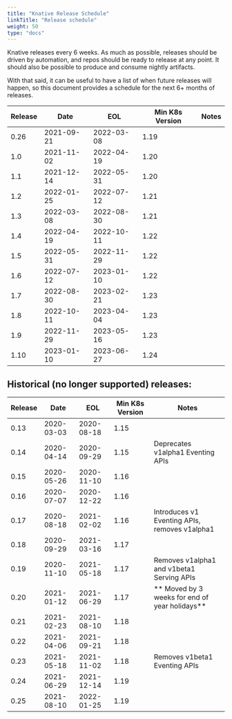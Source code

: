 ```yaml
---
title: "Knative Release Schedule"
linkTitle: "Release schedule"
weight: 50
type: "docs"
---
```


Knative releases every 6 weeks. As much as possible, releases should be driven by automation, and repos should be ready to release at any point. It should also be possible to produce and consume nightly artifacts.

With that said, it can be useful to have a list of when future releases will happen, so this document provides a schedule for the next 6+ months of releases.

| Release | Date       | EOL        | Min K8s Version | Notes                         |
| ------- | ---------- | ---------- | --------------- | ----------------------------- |
| 0.26    | 2021-09-21 | 2022-03-08 | 1.19            | |
| 1.0     | 2021-11-02 | 2022-04-19 | 1.20            | |
| 1.1     | 2021-12-14 | 2022-05-31 | 1.20            | |
| 1.2     | 2022-01-25 | 2022-07-12 | 1.21            | |
| 1.3     | 2022-03-08 | 2022-08-30 | 1.21            | |
| 1.4     | 2022-04-19 | 2022-10-11 | 1.22            | |
| 1.5     | 2022-05-31 | 2022-11-29 | 1.22            | |
| 1.6     | 2022-07-12 | 2023-01-10 | 1.22            | |
| 1.7     | 2022-08-30 | 2023-02-21 | 1.23            | |
| 1.8     | 2022-10-11 | 2023-04-04 | 1.23            | |
| 1.9     | 2022-11-29 | 2023-05-16 | 1.23            | |
| 1.10    | 2023-01-10 | 2023-06-27 | 1.24            | |


## Historical (no longer supported) releases:

| Release | Date       | EOL        | Min K8s Version | Notes                    |
| ------- | ---------- | ---------- | --------------- | ------------------------ |
| 0.13    | 2020-03-03 | 2020-08-18 | 1.15            | |
| 0.14    | 2020-04-14 | 2020-09-29 | 1.15            | Deprecates v1alpha1 Eventing APIs |
| 0.15    | 2020-05-26 | 2020-11-10 | 1.16            | |
| 0.16    | 2020-07-07 | 2020-12-22 | 1.16            | |
| 0.17    | 2020-08-18 | 2021-02-02 | 1.16            | Introduces v1 Eventing APIs, removes v1alpha1 |
| 0.18    | 2020-09-29 | 2021-03-16 | 1.17            | |
| 0.19    | 2020-11-10 | 2021-05-18 | 1.17            | Removes v1alpha1 and v1beta1 Serving APIs |
| 0.20    | 2021-01-12 | 2021-06-29 | 1.17            | ** Moved by 3 weeks for end of year holidays** |
| 0.21    | 2021-02-23 | 2021-08-10 | 1.18            | |
| 0.22    | 2021-04-06 | 2021-09-21 | 1.18            | |
| 0.23    | 2021-05-18 | 2021-11-02 | 1.18            | Removes v1beta1 Eventing APIs |
| 0.24    | 2021-06-29 | 2021-12-14 | 1.19            | |
| 0.25    | 2021-08-10 | 2022-01-25 | 1.19            | |

